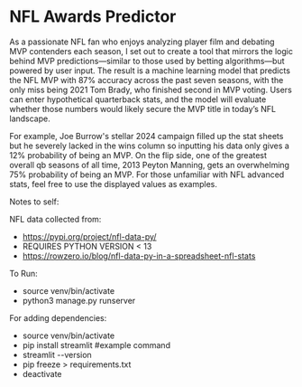 # NFL Awards Predictor
As a passionate NFL fan who enjoys analyzing player film and debating MVP contenders each season, I set out to create a tool that mirrors the logic behind MVP predictions—similar to those used by betting algorithms—but powered by user input. The result is a machine learning model that predicts the NFL MVP with 87% accuracy across the past seven seasons, with the only miss being 2021 Tom Brady, who finished second in MVP voting. Users can enter hypothetical quarterback stats, and the model will evaluate whether those numbers would likely secure the MVP title in today’s NFL landscape.

For example, Joe Burrow's stellar 2024 campaign filled up the stat sheets but he severely lacked in the wins column so inputting his data only gives a 12% probability of being an MVP. On the flip side, one of the greatest overall qb seasons of all time, 2013 Peyton Manning, gets an overwhelming 75% probability of being an MVP. For those unfamiliar with NFL advanced stats, feel free to use the displayed values as examples.



Notes to self:

NFL data collected from:
- https://pypi.org/project/nfl-data-py/
- REQUIRES PYTHON VERSION < 13
- https://rowzero.io/blog/nfl-data-py-in-a-spreadsheet-nfl-stats

To Run:
- source venv/bin/activate
- python3 manage.py runserver

For adding dependencies:
- source venv/bin/activate
- pip install streamlit #example command
- streamlit --version
- pip freeze > requirements.txt
- deactivate